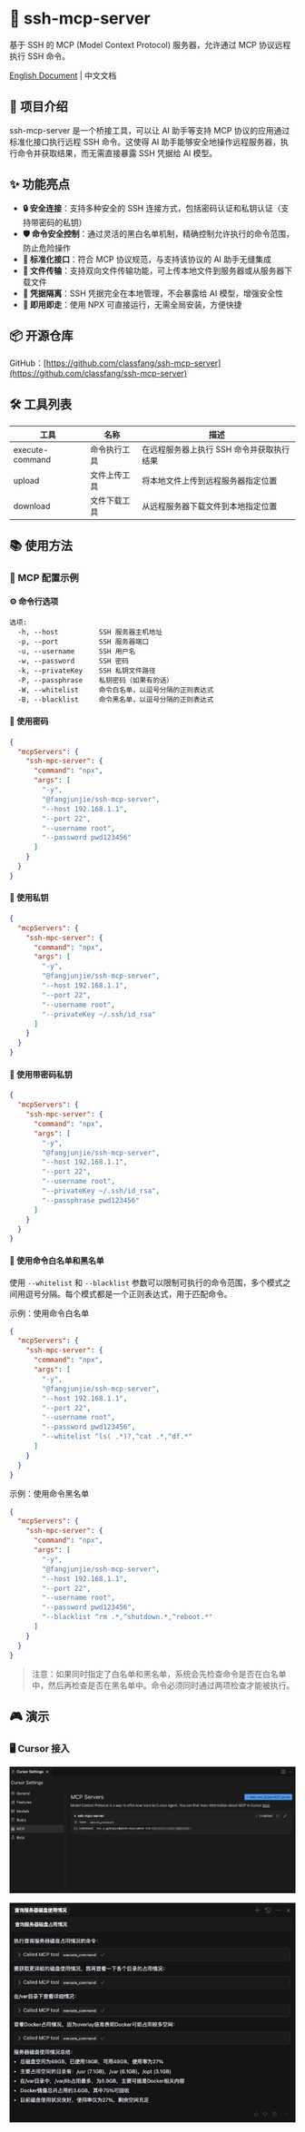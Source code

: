 # 🔐 ssh-mcp-server

基于 SSH 的 MCP (Model Context Protocol) 服务器，允许通过 MCP 协议远程执行 SSH 命令。

[English Document](README.md) | 中文文档

## 📝 项目介绍

ssh-mcp-server 是一个桥接工具，可以让 AI 助手等支持 MCP 协议的应用通过标准化接口执行远程 SSH 命令。这使得 AI 助手能够安全地操作远程服务器，执行命令并获取结果，而无需直接暴露 SSH 凭据给 AI 模型。

## ✨ 功能亮点

- **🔒 安全连接**：支持多种安全的 SSH 连接方式，包括密码认证和私钥认证（支持带密码的私钥）
- **🛡️ 命令安全控制**：通过灵活的黑白名单机制，精确控制允许执行的命令范围，防止危险操作
- **🔄 标准化接口**：符合 MCP 协议规范，与支持该协议的 AI 助手无缝集成
- **📂 文件传输**：支持双向文件传输功能，可上传本地文件到服务器或从服务器下载文件
- **🔑 凭据隔离**：SSH 凭据完全在本地管理，不会暴露给 AI 模型，增强安全性
- **🚀 即用即走**：使用 NPX 可直接运行，无需全局安装，方便快捷

## 📦 开源仓库

GitHub：[https://github.com/classfang/ssh-mcp-server](https://github.com/classfang/ssh-mcp-server)

## 🛠️ 工具列表

| 工具 | 名称 | 描述 |
|---------|-----------|----------|
| execute-command | 命令执行工具 | 在远程服务器上执行 SSH 命令并获取执行结果 |
| upload | 文件上传工具 | 将本地文件上传到远程服务器指定位置 |
| download | 文件下载工具 | 从远程服务器下载文件到本地指定位置 |

## 📚 使用方法

### 🔧 MCP 配置示例

#### ⚙️ 命令行选项

```text
选项:
  -h, --host          SSH 服务器主机地址
  -p, --port          SSH 服务器端口
  -u, --username      SSH 用户名
  -w, --password      SSH 密码
  -k, --privateKey    SSH 私钥文件路径
  -P, --passphrase    私钥密码（如果有的话）
  -W, --whitelist     命令白名单，以逗号分隔的正则表达式
  -B, --blacklist     命令黑名单，以逗号分隔的正则表达式
```

#### 🔑 使用密码

```json
{
  "mcpServers": {
    "ssh-mpc-server": {
      "command": "npx",
      "args": [
        "-y",
        "@fangjunjie/ssh-mcp-server",
        "--host 192.168.1.1",
        "--port 22",
        "--username root",
        "--password pwd123456"
      ]
    }
  }
}
```

#### 🔐 使用私钥

```json
{
  "mcpServers": {
    "ssh-mpc-server": {
      "command": "npx",
      "args": [
        "-y",
        "@fangjunjie/ssh-mcp-server",
        "--host 192.168.1.1",
        "--port 22",
        "--username root",
        "--privateKey ~/.ssh/id_rsa"
      ]
    }
  }
}
```

#### 🔏 使用带密码私钥

```json
{
  "mcpServers": {
    "ssh-mpc-server": {
      "command": "npx",
      "args": [
        "-y",
        "@fangjunjie/ssh-mcp-server",
        "--host 192.168.1.1",
        "--port 22",
        "--username root",
        "--privateKey ~/.ssh/id_rsa",
        "--passphrase pwd123456"
      ]
    }
  }
}
```

#### 📝 使用命令白名单和黑名单

使用 `--whitelist` 和 `--blacklist` 参数可以限制可执行的命令范围，多个模式之间用逗号分隔。每个模式都是一个正则表达式，用于匹配命令。

示例：使用命令白名单

```json
{
  "mcpServers": {
    "ssh-mpc-server": {
      "command": "npx",
      "args": [
        "-y",
        "@fangjunjie/ssh-mcp-server",
        "--host 192.168.1.1",
        "--port 22",
        "--username root",
        "--password pwd123456",
        "--whitelist ^ls( .*)?,^cat .*,^df.*"
      ]
    }
  }
}
```

示例：使用命令黑名单

```json
{
  "mcpServers": {
    "ssh-mpc-server": {
      "command": "npx",
      "args": [
        "-y",
        "@fangjunjie/ssh-mcp-server",
        "--host 192.168.1.1",
        "--port 22",
        "--username root",
        "--password pwd123456",
        "--blacklist ^rm .*,^shutdown.*,^reboot.*"
      ]
    }
  }
}
```

> 注意：如果同时指定了白名单和黑名单，系统会先检查命令是否在白名单中，然后再检查是否在黑名单中。命令必须同时通过两项检查才能被执行。

## 🎮 演示

### 🖥️ Cursor 接入

![demo_1.png](images/demo_1.png)

![demo_2.png](images/demo_2.png)
